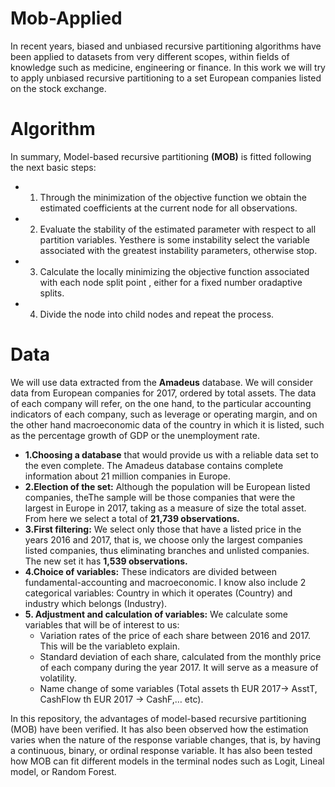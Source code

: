 # Mob-Applied
In recent years, biased and unbiased recursive partitioning algorithms have been applied to datasets from very different scopes, within fields of knowledge such as medicine, engineering or finance. In this work we will try to apply unbiased recursive partitioning to a set European companies listed on the stock exchange.
# Algorithm
In summary, Model-based recursive partitioning **(MOB)** is fitted following the next basic steps:
- 1. Through the minimization of the objective function we obtain the estimated coefficients at the current node for all observations.
- 2. Evaluate the stability of the estimated parameter with respect to all  partition variables. Yesthere is some instability select the variable associated with the greatest instability parameters, otherwise stop.
- 3. Calculate the locally minimizing  the objective function associated with each node split point , either for a fixed number oradaptive splits.
- 4. Divide the node into child nodes and repeat the process. 


# Data
We will use data extracted from the **Amadeus** database. We will consider data from European companies for 2017, ordered by total assets. The data of each company will refer, on the one hand, to the particular accounting indicators of each company, such as leverage or operating margin, and on the other hand macroeconomic data of the country in which it is listed, such as the percentage growth of GDP or the unemployment rate. 
- **1.Choosing a database** that would provide us with a reliable data set to the even complete. The Amadeus database contains complete information about 21 million companies in Europe.
- **2.Election of the set:** Although the population will be European listed companies, theThe sample will be those companies that were the largest in Europe in 2017, taking as a measure of size the total asset. From here we select a total of **21,739 observations.**
- **3.First filtering:** We select only those that have a listed price in the years 2016 and 2017, that is, we choose only the largest companies listed companies, thus eliminating branches and unlisted companies. The new set it has **1,539 observations.**
- **4.Choice of variables:** These indicators are divided between fundamental-accounting and macroeconomic. I know also include 2 categorical variables: Country in which it operates (Country) and industry which belongs (Industry).
- **5. Adjustment and calculation of variables:** We calculate some variables that will be of interest to us:
    - Variation rates of the price of each share between 2016 and 2017. This will be the variableto explain.
    - Standard deviation of each share, calculated from the monthly price of each company during the year 2017. It will serve as a measure of volatility.
    - Name change of some variables (Total assets th EUR 2017-> AsstT, CashFlow th EUR 2017 -> CashF,… etc).
 
 
In this repository, the advantages of model-based recursive partitioning (MOB) have been verified. It has also been observed how the estimation varies when the nature of the response variable changes, that is, by having a continuous, binary, or ordinal response variable. It has also been tested how MOB can fit different models in the terminal nodes such as Logit, Lineal model, or Random Forest.

